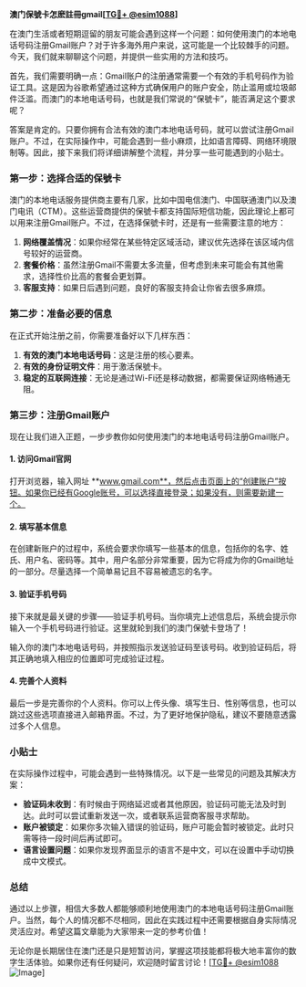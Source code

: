**澳门保號卡怎麽註冊gmail[[TG💪+ @esim1088](https://t.me/s/esim1088)]**

在澳门生活或者短期逗留的朋友可能会遇到这样一个问题：如何使用澳门的本地电话号码注册Gmail账户？对于许多海外用户来说，这可能是一个比较棘手的问题。今天，我们就来聊聊这个问题，并提供一些实用的方法和技巧。

首先，我们需要明确一点：Gmail账户的注册通常需要一个有效的手机号码作为验证工具。这是因为谷歌希望通过这种方式确保用户的账户安全，防止滥用或垃圾邮件泛滥。而澳门的本地电话号码，也就是我们常说的“保號卡”，能否满足这个要求呢？

答案是肯定的。只要你拥有合法有效的澳门本地电话号码，就可以尝试注册Gmail账户。不过，在实际操作中，可能会遇到一些小麻烦，比如语言障碍、网络环境限制等。因此，接下来我们将详细讲解整个流程，并分享一些可能遇到的小贴士。

### 第一步：选择合适的保號卡

澳门的本地电话服务提供商主要有几家，比如中国电信澳门、中国联通澳门以及澳门电讯（CTM）。这些运营商提供的保號卡都支持国际短信功能，因此理论上都可以用来注册Gmail账户。不过，在选择保號卡时，还是有一些需要注意的地方：

1. **网络覆盖情况**：如果你经常在某些特定区域活动，建议优先选择在该区域内信号较好的运营商。
2. **套餐价格**：虽然注册Gmail不需要太多流量，但考虑到未来可能会有其他需求，选择性价比高的套餐会更划算。
3. **客服支持**：如果日后遇到问题，良好的客服支持会让你省去很多麻烦。

### 第二步：准备必要的信息

在正式开始注册之前，你需要准备好以下几样东西：

1. **有效的澳门本地电话号码**：这是注册的核心要素。
2. **有效的身份证明文件**：用于激活保號卡。
3. **稳定的互联网连接**：无论是通过Wi-Fi还是移动数据，都需要保证网络畅通无阻。

### 第三步：注册Gmail账户

现在让我们进入正题，一步步教你如何使用澳门的本地电话号码注册Gmail账户。

#### 1. 访问Gmail官网

打开浏览器，输入网址 **www.gmail.com**，然后点击页面上的“创建账户”按钮。如果你已经有Google账号，可以选择直接登录；如果没有，则需要新建一个。

#### 2. 填写基本信息

在创建新账户的过程中，系统会要求你填写一些基本的信息，包括你的名字、姓氏、用户名、密码等。其中，用户名部分非常重要，因为它将成为你的Gmail地址的一部分。尽量选择一个简单易记且不容易被遗忘的名字。

#### 3. 验证手机号码

接下来就是最关键的步骤——验证手机号码。当你填完上述信息后，系统会提示你输入一个手机号码进行验证。这里就轮到我们的澳门保號卡登场了！

输入你的澳门本地电话号码，并按照指示发送验证码至该号码。收到验证码后，将其正确地填入相应的位置即可完成验证过程。

#### 4. 完善个人资料

最后一步是完善你的个人资料。你可以上传头像、填写生日、性别等信息，也可以跳过这些选项直接进入邮箱界面。不过，为了更好地保护隐私，建议不要随意透露过多个人信息。

### 小贴士

在实际操作过程中，可能会遇到一些特殊情况。以下是一些常见的问题及其解决方案：

- **验证码未收到**：有时候由于网络延迟或者其他原因，验证码可能无法及时到达。此时可以尝试重新发送一次，或者联系运营商客服寻求帮助。
- **账户被锁定**：如果你多次输入错误的验证码，账户可能会暂时被锁定。此时只需等待一段时间后再试即可。
- **语言设置问题**：如果你发现界面显示的语言不是中文，可以在设置中手动切换成中文模式。

### 总结

通过以上步骤，相信大多数人都能够顺利地使用澳门的本地电话号码注册Gmail账户。当然，每个人的情况都不尽相同，因此在实践过程中还需要根据自身实际情况灵活应对。希望这篇文章能为大家带来一定的参考价值！

无论你是长期居住在澳门还是只是短暂访问，掌握这项技能都将极大地丰富你的数字生活体验。如果你还有任何疑问，欢迎随时留言讨论！[[TG💪+ @esim1088](https://t.me/s/esim1088) ![Image](https://i.postimg.cc/4NQfJmqS/Snipaste-2025-05-13-00-14-12.png)]